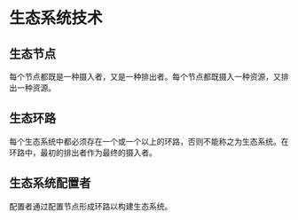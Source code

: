 # 生态系统技术

## 生态节点

每个节点都既是一种摄入者，又是一种排出者。每个节点都既摄入一种资源，又排出一种资源。

## 生态环路

每个生态系统中都必须存在一个或一个以上的环路，否则不能称之为生态系统。在环路中，最初的排出者作为最终的摄入者。

## 生态系统配置者

配置者通过配置节点形成环路以构建生态系统。
